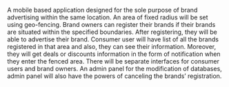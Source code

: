 A mobile based application designed for the sole purpose of brand advertising within the same location. An area of fixed radius will be set using geo-fencing. Brand owners can register their brands if their brands are situated within the specified boundaries. After registering, they will be able to advertise their brand. Consumer user will have list of all the brands registered in that area and also, they can see their information. Moreover, they will get deals or discounts information in the form of notification when they enter the fenced area. There will be separate interfaces for consumer users and brand owners. An admin panel for the modification of databases, admin panel will also have the powers of canceling the brands’ registration.
